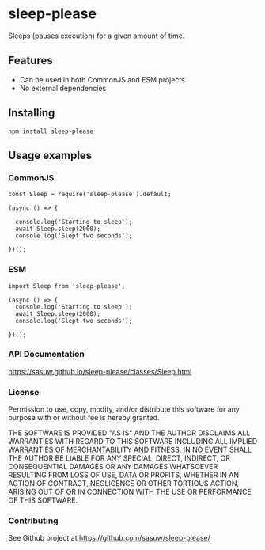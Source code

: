 # sleep-please

Sleeps (pauses execution) for a given amount of time.

## Features

* Can be used in both CommonJS and ESM projects
* No external dependencies

## Installing

```
npm install sleep-please
```

## Usage examples

### CommonJS

```
const Sleep = require('sleep-please').default;

(async () => {

  console.log('Starting to sleep');
  await Sleep.sleep(2000);
  console.log('Slept two seconds');

})();
```

### ESM

```
import Sleep from 'sleep-please';

(async () => {
  console.log('Starting to sleep');
  await Sleep.sleep(2000);
  console.log('Slept two seconds');

})();
```

### API Documentation

https://sasuw.github.io/sleep-please/classes/Sleep.html

### License

Permission to use, copy, modify, and/or distribute this software for any purpose with or without fee is hereby granted.

THE SOFTWARE IS PROVIDED "AS IS" AND THE AUTHOR DISCLAIMS ALL WARRANTIES WITH REGARD TO THIS SOFTWARE INCLUDING ALL IMPLIED WARRANTIES OF MERCHANTABILITY AND FITNESS. IN NO EVENT SHALL THE AUTHOR BE LIABLE FOR ANY SPECIAL, DIRECT, INDIRECT, OR CONSEQUENTIAL DAMAGES OR ANY DAMAGES WHATSOEVER RESULTING FROM LOSS OF USE, DATA OR PROFITS, WHETHER IN AN ACTION OF CONTRACT, NEGLIGENCE OR OTHER TORTIOUS ACTION, ARISING OUT OF OR IN CONNECTION WITH THE USE OR PERFORMANCE OF THIS SOFTWARE.

### Contributing

See Github project at https://github.com/sasuw/sleep-please/
